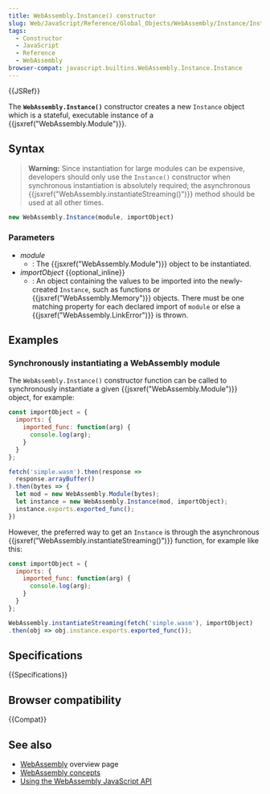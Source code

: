 ```yaml
---
title: WebAssembly.Instance() constructor
slug: Web/JavaScript/Reference/Global_Objects/WebAssembly/Instance/Instance
tags:
  - Constructor
  - JavaScript
  - Reference
  - WebAssembly
browser-compat: javascript.builtins.WebAssembly.Instance.Instance
---
```

{{JSRef}}

The **`WebAssembly.Instance()`** constructor creates a new `Instance` object
which is a stateful, executable instance of a
{{jsxref("WebAssembly.Module")}}.

## Syntax

> **Warning:** Since instantiation for large modules can be expensive,
> developers should only use the `Instance()` constructor when synchronous
> instantiation is absolutely required; the asynchronous
> {{jsxref("WebAssembly.instantiateStreaming()")}} method should
> be used at all other times.

```js
new WebAssembly.Instance(module, importObject)
```

### Parameters

- _module_
  - : The {{jsxref("WebAssembly.Module")}} object to be
    instantiated.
- _importObject_ {{optional_inline}}
  - : An object containing the values to be imported into the newly-created
    `Instance`, such as functions or
    {{jsxref("WebAssembly.Memory")}} objects. There must be one
    matching property for each declared import of `module` or else a
    {{jsxref("WebAssembly.LinkError")}} is thrown.

## Examples

### Synchronously instantiating a WebAssembly module

The `WebAssembly.Instance()` constructor function can be called to synchronously
instantiate a given {{jsxref("WebAssembly.Module")}} object, for
example:

```js
const importObject = {
  imports: {
    imported_func: function(arg) {
      console.log(arg);
    }
  }
};

fetch('simple.wasm').then(response =>
  response.arrayBuffer()
).then(bytes => {
  let mod = new WebAssembly.Module(bytes);
  let instance = new WebAssembly.Instance(mod, importObject);
  instance.exports.exported_func();
})
```

However, the preferred way to get an `Instance` is through the asynchronous
{{jsxref("WebAssembly.instantiateStreaming()")}} function, for
example like this:

```js
const importObject = {
  imports: {
    imported_func: function(arg) {
      console.log(arg);
    }
  }
};

WebAssembly.instantiateStreaming(fetch('simple.wasm'), importObject)
.then(obj => obj.instance.exports.exported_func());
```

## Specifications

{{Specifications}}

## Browser compatibility

{{Compat}}

## See also

- [WebAssembly](/en-US/docs/WebAssembly) overview page
- [WebAssembly concepts](/en-US/docs/WebAssembly/Concepts)
- [Using the WebAssembly JavaScript API](/en-US/docs/WebAssembly/Using_the_JavaScript_API)
